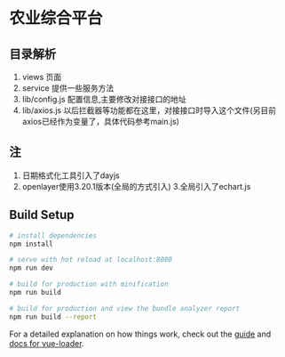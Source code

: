 # 农业综合平台
## 目录解析
1. views 页面
2. service 提供一些服务方法
3. lib/config.js 配置信息,主要修改对接接口的地址
4. lib/axios.js 以后拦截器等功能都在这里，对接接口时导入这个文件(另目前axios已经作为变量了，具体代码参考main.js)
## 注
1. 日期格式化工具引入了dayjs
2. openlayer使用3.20.1版本(全局的方式引入)
3.全局引入了echart.js

## Build Setup

``` bash
# install dependencies
npm install

# serve with hot reload at localhost:8080
npm run dev

# build for production with minification
npm run build

# build for production and view the bundle analyzer report
npm run build --report
```

For a detailed explanation on how things work, check out the [guide](http://vuejs-templates.github.io/webpack/) and [docs for vue-loader](http://vuejs.github.io/vue-loader).
